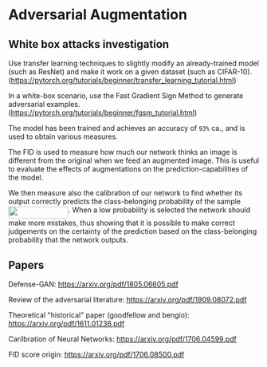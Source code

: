 # Adversarial Augmentation

## White box attacks investigation

Use transfer learning techniques to slightly modify an already-trained model (such as ResNet) and make it work on a given dataset (such as CIFAR-10). (https://pytorch.org/tutorials/beginner/transfer_learning_tutorial.html)

In a white-box scenario, use the Fast Gradient Sign Method to generate adversarial examples. (https://pytorch.org/tutorials/beginner/fgsm_tutorial.html)

The model has been trained and achieves an accuracy of `93%` ca., and is used to obtain various measures.

The FID is used to measure how much our network thinks an image is different from the original when we feed an augmented image. This is useful to evaluate the effects of augmentations on the prediction-capabilities of the model.

We then measure also the calibration of our network to find whether its output correctly predicts the class-belonging probability of the sample <img src="/tex/c128a26aa5961ad4f78059bf595070ee.svg?invert_in_darkmode&sanitize=true" align=middle width=120.32735054999998pt height=24.65753399999998pt/>. When a low probability is selected the network should make more mistakes, thus showing that it is possible to make correct judgements on the certainty of the prediction based on the class-belonging probability that the network outputs.


## Papers

Defense-GAN:  https://arxiv.org/pdf/1805.06605.pdf

Review of the adversarial literature: https://arxiv.org/pdf/1909.08072.pdf

Theoretical "historical" paper (goodfellow and bengio): https://arxiv.org/pdf/1611.01236.pdf

Carilbration of Neural Networks: https://arxiv.org/pdf/1706.04599.pdf

FID score origin: https://arxiv.org/pdf/1706.08500.pdf
